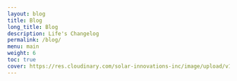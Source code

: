```yaml
---
layout: blog
title: Blog
long_title: Blog
description: Life's Changelog
permalink: /blog/
menu: main
weight: 6
toc: true
cover: https://res.cloudinary.com/solar-innovations-inc/image/upload/v1515602554/greenhouses/xpqdoo5vh1oz6jpnnv1v.jpg
---
```

